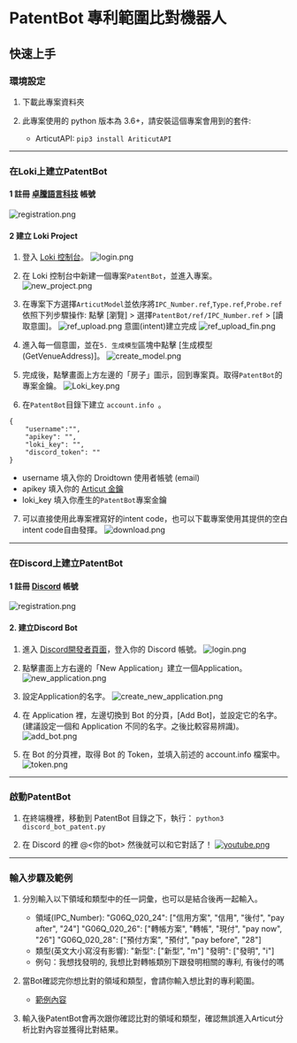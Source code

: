 # PatentBot 專利範圍比對機器人

## 快速上手

### 環境設定
1. 下載此專案資料夾

2. 此專案使用的 python 版本為 3.6+，請安裝這個專案會用到的套件:
	- ArticutAPI: 
	`pip3 install AriticutAPI`


---

### 在Loki上建立PatentBot
#### 1 註冊 [卓騰語言科技](https://api.droidtown.co/login/) 帳號
![registration.png](https://i.imgur.com/gVJon4J.png)

#### 2 建立 Loki Project
1. 登入 [Loki 控制台](https://api.droidtown.co/loki/)。
![login.png](https://i.imgur.com/Cn2pfYE.png)

2. 在 Loki 控制台中新建一個專案`PatentBot`，並進入專案。
![new_project.png](https://i.imgur.com/GPrIeDi.png)

3. 在專案下方選擇`ArticutModel`並依序將`IPC_Number.ref`,`Type.ref`,`Probe.ref`依照下列步驟操作:
點擊 [瀏覽] > 選擇`PatentBot/ref/IPC_Number.ref` > [讀取意圖]。
![ref_upload.png](https://i.imgur.com/tyanLl1.png)
意圖(intent)建立完成
![ref_upload_fin.png](https://i.imgur.com/Ogp6AoI.png)

4. 進入每一個意圖，並在`5. 生成模型`區塊中點擊 [生成模型 (GetVenueAddress)]。
![create_model.png](https://i.imgur.com/NYV9YWI.png)

5. 完成後，點擊畫面上方左邊的「房子」圖示，回到專案頁。取得`PatentBot`的專案金鑰。
![Loki_key.png](https://i.imgur.com/NfE35BK.png)

6. 在`PatentBot`目錄下建立 `account.info `。
```
{
    "username":"",
    "apikey": "",
    "loki_key": "",
    "discord_token": ""
}
```
 - username 填入你的 Droidtown 使用者帳號 (email)
 - apikey 填入你的 [Articut 金鑰](https://api.droidtown.co/member/)
 - loki_key 填入你產生的`PatentBot`專案金鑰

7. 可以直接使用此專案裡寫好的intent code，也可以下載專案使用其提供的空白intent code自由發揮。
![download.png](https://i.imgur.com/FaZp9uk.png)

---

### 在Discord上建立PatentBot
#### 1 註冊 [Discord](https://discord.com/register) 帳號
![registration.png](https://i.imgur.com/6JWcS6X.png)

#### 2. 建立Discord Bot
1. 進入 [Discord開發者頁面](https://discord.com/developers/applications)，登入你的 Discord 帳號。
![login.png](https://i.imgur.com/WyRO58k.png)

2. 點擊畫面上方右邊的「New Application」建立一個Application。
![new_application.png](https://i.imgur.com/d5axtgu.png)

3. 設定Application的名字。
![create_new_application.png](https://i.imgur.com/vuDfG9c.png)

4. 在 Application 裡，左邊切換到 Bot 的分頁，[Add Bot]，並設定它的名字。
(建議設定一個和 Application 不同的名字。之後比較容易辨識)。
![add_bot.png](https://i.imgur.com/CXX2l6n.png)

5. 在 Bot 的分頁裡，取得 Bot 的 Token，並填入前述的 account.info 檔案中。
![token.png](https://i.imgur.com/PeO9eOa.png)

---

### 啟動PatentBot
1. 在終端機裡，移動到 PatentBot 目錄之下，執行：
`python3 discord_bot_patent.py`

2. 在 Discord 的裡 @<你的bot> 然後就可以和它對話了！
[![youtube.png](https://i.imgur.com/uc6xfrL.png)](https://www.youtube.com/watch?v=DVxMMq-5-Jo)

---

### 輸入步驟及範例
1. 分別輸入以下領域和類型中的任一詞彙，也可以是結合後再一起輸入。
	- 領域(IPC_Number):
	"G06Q_020_24": ["信用方案", "信用", "後付", "pay after", "24"]
	"G06Q_020_26": ["轉帳方案", "轉帳", "現付", "pay now", "26"]
	"G06Q_020_28": ["預付方案", "預付", "pay before", "28"]
	- 類型(英文大小寫沒有影響):
	"新型": ["新型", "m"]
	"發明": ["發明", "i"]
	- 例句：我想找發明的, 我想比對轉帳類別下跟發明相關的專利, 有後付的嗎

2. 當Bot確認完你想比對的領域和類型，會請你輸入想比對的專利範圍。
	- [範例內容](https://github.com/yenjannn/PatentBot/blob/main/sample.txt)

3. 輸入後PatentBot會再次跟你確認比對的領域和類型，確認無誤進入Articut分析比對內容並獲得比對結果。